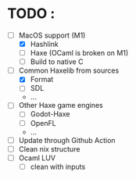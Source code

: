 # TODO :
- [ ] MacOS support (M1)
    - [X] Hashlink
    - [ ] Haxe (OCaml is broken on M1)
    - [ ] Build to native C
- [ ] Common Haxelib from sources
    - [X] Format
    - [ ] SDL
    - ...
- [ ] Other Haxe game engines
    - [ ] Godot-Haxe
    - [ ] OpenFL
    - ...
- [ ] Update through Github Action
- [ ] Clean nix structure
- [ ] Ocaml LUV 
    - [ ] clean with inputs
